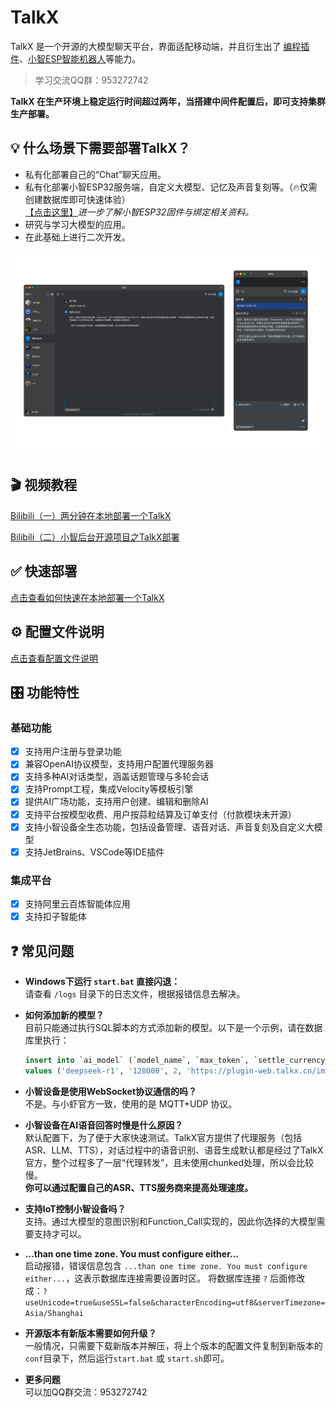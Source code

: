 # TalkX

TalkX 是一个开源的大模型聊天平台，界面适配移动端，并且衍生出了 [编程插件](https://github.com/big-mouth-cn/talkx-plugin-for-jetbrains)、[小智ESP智能机器人](https://github.com/big-mouth-cn/xiaozhi-esp32-for-talkx)等能力。

> 学习交流QQ群：953272742

**TalkX 在生产环境上稳定运行时间超过两年，当搭建中间件配置后，即可支持集群生产部署。**

## 💡 什么场景下需要部署TalkX？
- 私有化部署自己的“Chat”聊天应用。
- 私有化部署小智ESP32服务端，自定义大模型、记忆及声音复刻等。（🔥仅需创建数据库即可快速体验）  
[【点击这里】](https://github.com/big-mouth-cn/xiaozhi-esp32-for-talkx)*进一步了解小智ESP32固件与绑定相关资料。*
- 研究与学习大模型的应用。
- 在此基础上进行二次开发。

![talkx.png](other%2Ftalkx.png)

## 🎬 视频教程
[Bilibili（一）两分钟在本地部署一个TalkX](https://www.bilibili.com/video/BV1C3QdYeErz/)

[Bilibili（二）小智后台开源项目之TalkX部署](https://www.bilibili.com/video/BV17WQdYxE41/)

## ✅ 快速部署

[点击查看如何快速在本地部署一个TalkX](docs%2Fquick-start.md)

## ⚙️ 配置文件说明

[点击查看配置文件说明](docs%2Fconfig.md)

## ️🎛 功能特性
### 基础功能
- [x] 支持用户注册与登录功能
- [x] 兼容OpenAI协议模型，支持用户配置代理服务器
- [x] 支持多种AI对话类型，涵盖话题管理与多轮会话
- [x] 支持Prompt工程，集成Velocity等模板引擎
- [x] 提供AI广场功能，支持用户创建、编辑和删除AI
- [x] 支持平台按模型收费、用户按蒜粒结算及订单支付（付款模块未开源）
- [x] 支持小智设备全生态功能，包括设备管理、语音对话、声音复刻及自定义大模型
- [x] 支持JetBrains、VSCode等IDE插件

### 集成平台
- [x] 支持阿里云百炼智能体应用
- [x] 支持扣子智能体

## ❓ 常见问题
- **Windows下运行 `start.bat` 直接闪退：**  
请查看 `/logs` 目录下的日志文件，根据报错信息去解决。


- **如何添加新的模型？**  
目前只能通过执行SQL脚本的方式添加新的模型。以下是一个示例，请在数据库里执行：
    ```sql
    insert into `ai_model` (`model_name`, `max_token`, `settle_currency`, `icon`) 
    values ('deepseek-r1', '128000', 2, 'https://plugin-web.talkx.cn/images/model/gpt4.png');
    ```

- **小智设备是使用WebSocket协议通信的吗？**  
不是。与小虾官方一致，使用的是 MQTT+UDP 协议。


- **小智设备在AI语音回答时慢是什么原因？**  
默认配置下，为了便于大家快速测试。TalkX官方提供了代理服务（包括ASR、LLM、TTS），对话过程中的语音识别、语音生成默认都是经过了TalkX官方，整个过程多了一层“代理转发”，且未使用chunked处理，所以会比较慢。  
**你可以通过配置自己的ASR、TTS服务商来提高处理速度。**


- **支持IoT控制小智设备吗？**  
支持。通过大模型的意图识别和Function_Call实现的，因此你选择的大模型需要支持才可以。


- **...than one time zone. You must configure either...**  
启动报错，错误信息包含 `...than one time zone. You must configure either...`，这表示数据库连接需要设置时区。
将数据库连接 `?` 后面修改成：`?useUnicode=true&useSSL=false&characterEncoding=utf8&serverTimezone=Asia/Shanghai`


- **开源版本有新版本需要如何升级？**  
一般情况，只需要下载新版本并解压，将上个版本的配置文件复制到新版本的`conf`目录下，然后运行`start.bat` 或 `start.sh`即可。


- **更多问题**  
可以加QQ群交流：953272742